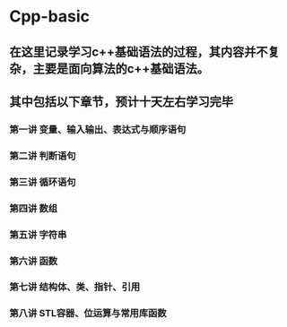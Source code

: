 # Cpp-basic
## 在这里记录学习c++基础语法的过程，其内容并不复杂，主要是面向算法的c++基础语法。
## 其中包括以下章节，预计十天左右学习完毕
### 第一讲 变量、输入输出、表达式与顺序语句
### 第二讲 判断语句
### 第三讲 循环语句
### 第四讲 数组
### 第五讲 字符串
### 第六讲 函数
### 第七讲 结构体、类、指针、引用
### 第八讲 STL容器、位运算与常用库函数

